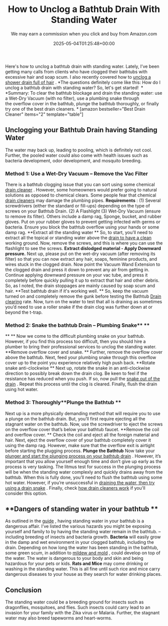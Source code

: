﻿---
author: We may earn a commission when you click and buy from Amazon.com
layout: post
title: How to Unclog a Bathtub Drain With Standing Water
date: '2025-05-04T01:25:48+00:00'
categories:
- Drains
- Guide
tags: []
slug: /how-to-unclog-a-bathtub-drain-with-standing-water/
lastmod: 2025-05-07T12:21:28+03:00
---

Here's how to unclog a bathtub drain with standing water. Lately, I’ve been getting many calls from clients who have clogged their bathtubs with excessive hair and soap scum.
I also recently covered how to
[unclog a shower drain full of hair](https://pestpolicy.com/how-to-unclog-a-shower-drain-full-of-hair/)
.
*The questions definitely come like this: How do I unclog a bathtub drain with standing water? So, let's get started!  *
*Summary: To clear the bathtub blockage and drain the standing water: use a Wet-Dry Vacuum (with no filter), use a plumbing snake through the overflow cover in the bathtub, plunge the bathtub thoroughly, or finally try one of the best drain cleaners. *
[amazon bestseller="Best Drain Cleaner" items="2" template="table"]
## Unclogging your Bathtub Drain having Standing Water
The water may back up, leading to pooling, which is definitely not cool. Further, the pooled water could also come with health issues such as bacteria development, odor development, and mosquito breeding.
### Method 1: Use a Wet-Dry Vacuum – Remove the Vac Filter
There is a bathtub clogging issue that you can sort using some chemical
[drain cleaner](https://pestpolicy.com/is-drain-cleaner-an-acid-or-base/)
. However, some homeowners would prefer going to natural solutions as opposed to chemical clears. Some people fear that chemical
[drain cleaners](https://pestpolicy.com/thrift-drain-cleaner-review/)
may damage the plumbing pipes.
**Requirements**
: (1) Several screwdrivers (either the standard or fill-ups) depending on the type of screws on your Bathtub Drain. (2) A Flashlight (3) Wet-Dry Vacuum (ensure to remove its filter). Others include a damp rag, Sponge, bucket, and rubber gloves.
Put on your rubber gloves to prevent getting infected with germs or bacteria. Ensure you block the bathtub overflow using your hands or some damp rag.
**Extract all the standing water **
So, to start, you’ll need to extract all the topical or standing water above the
[drain to have a clean](https://pestpolicy.com/dont-use-vinegar-and-baking-soda-to-clean-clogged-drains/)
working ground. Now, remove the screws, and this is where you can use the flashlight to see the screws.
**Extract dislodged material - Apply Downward pressure.**
Next up, please put on the wet-dry vacuum (after removing its filter) so that you can now extract any hair, soaps, feminine products, and wires stuck in the clogged drain.
Now point the Vacuum Wand Extension to the clogged drain and press it down to prevent any air from getting in. Continue applying downward pressure on your vac tube, and press it completely before quickly pulling it up to extract that hair and other debris. So, as I noted, the drain stoppages are mainly caused by soap scum and hair.
**Test bathtub drain if it's working well. **
So, keep the vacuum turned on and completely remove the gunk before testing the Bathtub
[Drain clearing](https://pestpolicy.com/sink-not-draining-but-pipes-clear/)
rate. Now, turn on the water to test that all is draining as sometimes you’d need to use a roller snake if the drain clog was further down at or beyond the t-trap.
### Method 2: Snake the bathtub Drain – Plumbing Snake** **
** **
Now we come to the difficult plumbing snake on your bathtub. However, if you find this process too difficult, then you should hire a plumber to bring their professional services to unclog the standing water.
**Remove overflow cover and snake. **
Further, remove the overflow cover above the bathtub. Next, feed your plumbing snake through this overflow cover up to the point you experience relatively high push back.
**Rotate snake anti-clockwise **
Next up, rotate the snake in an anti-clockwise direction to possibly break down the drain clog. Be keen to feel if the resistance has reduced when you push. If so, now pull the
[snake out of the drain](https://pestpolicy.com/best-drain-snakes/)
. Repeat this process until the clog is cleared. Finally, flush the drain using hot water.
### Method 3: Thoroughly**Plunge the Bathtub **
Next up is a more physically demanding method that will require you to use a plunge on the bathtub drain. But, you’ll first require ejecting all the stagnant water on the bathtub. Now, use the screwdriver to eject the screws on the overflow cover that’s below your bathtub faucet.
**Remove the coil and overflow cover. **
Check the coil and eject all the foreign material and hair. Next, eject the overflow cover of your bathtub completely cover it using the damp rag. However, make sure that the overflow exit is airtight before starting the plugging process.
**Plunge the Bathtub**
Now take your
[plunger and start the plunging process on your bathtub drain](https://pestpolicy.com/how-to-use-a-plunger/)
. However, it’s important that you allow yourself enough time and don’t give up early as the process is very tasking.
The litmus test for success in the plunging process will be when the standing water complexly and quickly drains away from the bathtub. When this is fully done, you’ll need to flush the bathtub using some hot water. However, if you’re unsuccessful in
[draining the water, then try using a drain snake](https://pestpolicy.com/how-to-snake-a-drain/)
. Finally, check
[how drain cleaners work](https://pestpolicy.com/how-drain-cleaners-work/)
if you'll consider this option.
## **Dangers of standing water in your bathtub **
As outlined in the
[guide](https://www.plumbingnerds.com/standing-water-dangerous-health/)
, having standing water in your bathtub is a dangerous affair. I’ve listed the various hazards you might be exposing yourself and family to by having the standing water remain in the bathtub. – including breeding of insects and bacteria growth.
**Bacteria**
will easily grow in the damp and wet environment in your clogged bathtub, including the drain. Depending on how long the water has been standing in the bathtub, some green scum, in addition to
[mildew and mold](https://pestpolicy.com/mold-vs-mildew/)
, could develop on top of the water. The water is dangerous to your body and skin and being hazardous for your pets or kids.
**Rats and Mice**
may come drinking or washing in the standing water. This is all fine until such rice and mice carry dangerous diseases to your house as they search for water drinking places.
## Conclusion
The standing water could be a breeding ground for insects such as dragonflies, mosquitoes, and flies.
Such insects could carry lead to an invasion for your family with the Zika virus or Malaria. Further, the stagnant water may also breed tapeworms and heart-worms.